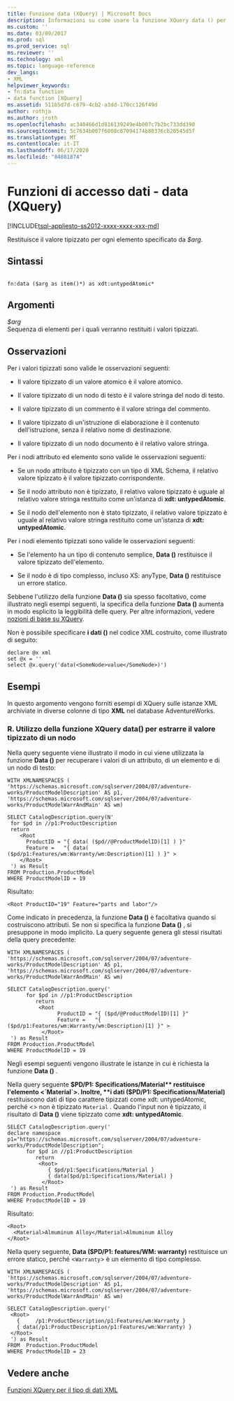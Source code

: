 ```yaml
---
title: Funzione data (XQuery) | Microsoft Docs
description: Informazioni su come usare la funzione XQuery data () per restituire il valore tipizzato per ogni elemento in una sequenza specificata di elementi.
ms.custom: ''
ms.date: 03/09/2017
ms.prod: sql
ms.prod_service: sql
ms.reviewer: ''
ms.technology: xml
ms.topic: language-reference
dev_langs:
- XML
helpviewer_keywords:
- fn:data function
- data function [XQuery]
ms.assetid: 511b5d7d-c679-4cb2-a3dd-170cc126f49d
author: rothja
ms.author: jroth
ms.openlocfilehash: ac340466d1d816139249e4b007c7b2bc733dd390
ms.sourcegitcommit: 5c7634b007f6808c87094174b80376cb20545d5f
ms.translationtype: MT
ms.contentlocale: it-IT
ms.lasthandoff: 06/17/2020
ms.locfileid: "84881874"
---
```

# <a name="data-accessor-functions---data-xquery"></a>Funzioni di accesso dati - data (XQuery)
[!INCLUDE[tsql-appliesto-ss2012-xxxx-xxxx-xxx-md](../includes/tsql-appliesto-ss2012-xxxx-xxxx-xxx-md.md)]

  Restituisce il valore tipizzato per ogni elemento specificato da *$arg*.  
  
## <a name="syntax"></a>Sintassi  
  
```  
  
fn:data ($arg as item()*) as xdt:untypedAtomic*  
```  
  
## <a name="arguments"></a>Argomenti  
 *$arg*  
 Sequenza di elementi per i quali verranno restituiti i valori tipizzati.  
  
## <a name="remarks"></a>Osservazioni  
 Per i valori tipizzati sono valide le osservazioni seguenti:  
  
-   Il valore tipizzato di un valore atomico è il valore atomico.  
  
-   Il valore tipizzato di un nodo di testo è il valore stringa del nodo di testo.  
  
-   Il valore tipizzato di un commento è il valore stringa del commento.  
  
-   Il valore tipizzato di un'istruzione di elaborazione è il contenuto dell'istruzione, senza il relativo nome di destinazione.  
  
-   Il valore tipizzato di un nodo documento è il relativo valore stringa.  
  
 Per i nodi attributo ed elemento sono valide le osservazioni seguenti:  
  
-   Se un nodo attributo è tipizzato con un tipo di XML Schema, il relativo valore tipizzato è il valore tipizzato corrispondente.  
  
-   Se il nodo attributo non è tipizzato, il relativo valore tipizzato è uguale al relativo valore stringa restituito come un'istanza di **xdt: untypedAtomic**.  
  
-   Se il nodo dell'elemento non è stato tipizzato, il relativo valore tipizzato è uguale al relativo valore stringa restituito come un'istanza di **xdt: untypedAtomic**.  
  
 Per i nodi elemento tipizzati sono valide le osservazioni seguenti:  
  
-   Se l'elemento ha un tipo di contenuto semplice, **Data ()** restituisce il valore tipizzato dell'elemento.  
  
-   Se il nodo è di tipo complesso, incluso XS: anyType, **Data ()** restituisce un errore statico.  
  
 Sebbene l'utilizzo della funzione **Data ()** sia spesso facoltativo, come illustrato negli esempi seguenti, la specifica della funzione **Data ()** aumenta in modo esplicito la leggibilità delle query. Per altre informazioni, vedere [nozioni di base su XQuery](../xquery/xquery-basics.md).  
  
 Non è possibile specificare **i dati ()** nel codice XML costruito, come illustrato di seguito:  
  
```  
declare @x xml  
set @x = ''  
select @x.query('data(<SomeNode>value</SomeNode>)')  
```  
  
## <a name="examples"></a>Esempi  
 In questo argomento vengono forniti esempi di XQuery sulle istanze XML archiviate in diverse colonne di tipo **XML** nel database AdventureWorks.  
  
### <a name="a-using-the-data-xquery-function-to-extract-typed-value-of-a-node"></a>R. Utilizzo della funzione XQuery data() per estrarre il valore tipizzato di un nodo  
 Nella query seguente viene illustrato il modo in cui viene utilizzata la funzione **Data ()** per recuperare i valori di un attributo, di un elemento e di un nodo di testo:  
  
```  
WITH XMLNAMESPACES (  
'https://schemas.microsoft.com/sqlserver/2004/07/adventure-works/ProductModelDescription' AS p1,  
'https://schemas.microsoft.com/sqlserver/2004/07/adventure-works/ProductModelWarrAndMain' AS wm)  
  
SELECT CatalogDescription.query(N'  
 for $pd in //p1:ProductDescription  
 return   
    <Root   
      ProductID = "{ data( ($pd//@ProductModelID)[1] ) }"   
      Feature =   "{ data( ($pd/p1:Features/wm:Warranty/wm:Description)[1] ) }" >  
    </Root>  
 ') as Result  
FROM Production.ProductModel  
WHERE ProductModelID = 19  
```  
  
 Risultato:  
  
```  
<Root ProductID="19" Feature="parts and labor"/>  
```  
  
 Come indicato in precedenza, la funzione **Data ()** è facoltativa quando si costruiscono attributi. Se non si specifica la funzione **Data ()** , si presuppone in modo implicito. La query seguente genera gli stessi risultati della query precedente:  
  
```  
WITH XMLNAMESPACES (  
'https://schemas.microsoft.com/sqlserver/2004/07/adventure-works/ProductModelDescription' AS p1,  
'https://schemas.microsoft.com/sqlserver/2004/07/adventure-works/ProductModelWarrAndMain' AS wm)  
  
SELECT CatalogDescription.query('  
      for $pd in //p1:ProductDescription  
         return   
          <Root    
                ProductID = "{ ($pd/@ProductModelID)[1] }"    
                Feature =   "{ ($pd/p1:Features/wm:Warranty/wm:Description)[1] }" >  
           </Root>  
 ') as Result  
FROM Production.ProductModel  
WHERE ProductModelID = 19  
```  
  
 Negli esempi seguenti vengono illustrate le istanze in cui è richiesta la funzione **Data ()** .  
  
 Nella query seguente **$PD/P1: Specifications/Material** restituisce l'elemento <`Material`>. Inoltre, **i dati ($PD/P1: Specifications/Material)** restituiscono dati di tipo carattere tipizzati come xdt: untypedAtomic, perché <> non è tipizzato `Material` . Quando l'input non è tipizzato, il risultato di **Data ()** viene tipizzato come **xdt: untypedAtomic**.  
  
```  
SELECT CatalogDescription.query('  
declare namespace p1="https://schemas.microsoft.com/sqlserver/2004/07/adventure-works/ProductModelDescription";  
      for $pd in //p1:ProductDescription  
         return   
          <Root>  
             { $pd/p1:Specifications/Material }  
             { data($pd/p1:Specifications/Material) }  
           </Root>  
 ') as Result  
FROM Production.ProductModel  
WHERE ProductModelID = 19  
```  
  
 Risultato:  
  
```  
<Root>  
  <Material>Almuminum Alloy</Material>Almuminum Alloy  
</Root>  
```  
  
 Nella query seguente, **Data ($PD/P1: features/WM: warranty)** restituisce un errore statico, perché <`Warranty`> è un elemento di tipo complesso.  
  
```  
WITH XMLNAMESPACES (  
'https://schemas.microsoft.com/sqlserver/2004/07/adventure-works/ProductModelDescription' AS p1,  
'https://schemas.microsoft.com/sqlserver/2004/07/adventure-works/ProductModelWarrAndMain' AS wm)  
  
SELECT CatalogDescription.query('  
 <Root>  
   {     /p1:ProductDescription/p1:Features/wm:Warranty }  
   { data(/p1:ProductDescription/p1:Features/wm:Warranty) }  
 </Root>  
 ') as Result  
FROM  Production.ProductModel  
WHERE ProductModelID = 23  
```  
  
## <a name="see-also"></a>Vedere anche  
 [Funzioni XQuery per il tipo di dati XML](../xquery/xquery-functions-against-the-xml-data-type.md)  
  
  
